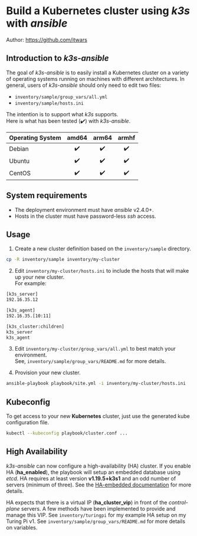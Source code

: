 # Build a Kubernetes cluster using *k3s* with *ansible*

Author: <https://github.com/itwars>

## Introduction to *k3s-ansible*

The goal of *k3s-ansible* is to easily install a Kubernetes cluster on a variety of operating systems running on machines with different architectures.
In general, users of *k3s-ansible* should only need to edit two files:
- `inventory/sample/group_vars/all.yml`
- `inventory/sample/hosts.ini`

The intention is to support what *k3s* supports.\
Here is what has been tested (:heavy_check_mark:) with *k3s-ansible*.

| Operating System | amd64 | arm64 | armhf |
| :--------------- | :---: | :---: | :---: |
| Debian           | :heavy_check_mark: | :heavy_check_mark: | :heavy_check_mark: |
| Ubuntu           | :heavy_check_mark: | :heavy_check_mark: | :heavy_check_mark: |
| CentOS           | :heavy_check_mark: | :heavy_check_mark: | :heavy_check_mark: |

## System requirements

- The deployment environment must have *ansible* v2.4.0+.
- Hosts in the cluster must have password-less *ssh* access.

## Usage

1. Create a new cluster definition based on the `inventory/sample` directory.

```bash
cp -R inventory/sample inventory/my-cluster
```

2. Edit `inventory/my-cluster/hosts.ini` to include the hosts that will make up your new cluster.\
For example:

```bash
[k3s_server]
192.16.35.12

[k3s_agent]
192.16.35.[10:11]

[k3s_cluster:children]
k3s_server
k3s_agent
```

3. Edit `inventory/my-cluster/group_vars/all.yml` to best match your environment.\
See, `inventory/sample/group_vars/README.md` for more details.

4. Provision your new cluster.

```bash
ansible-playbook playbook/site.yml -i inventory/my-cluster/hosts.ini
```

## Kubeconfig

To get access to your new **Kubernetes** cluster, just use the generated kube configuration file.

```bash
kubectl --kubeconfig playbook/cluster.conf ...
```

## High Availability
*k3s-ansible* can now configure a high-availability (HA) cluster.
If you enable HA (**ha_enabled**), the playbook will setup an embedded database using *etcd*.
HA requires at least version **v1.19.5+k3s1** and an odd number of servers (minimum of three).
See the [HA-embedded documentation](https://rancher.com/docs/k3s/latest/en/installation/ha-embedded/) for more details.

HA expects that there is a virtual IP (**ha_cluster_vip**) in front of the *control-plane* servers.
A few methods have been implemented to provide and manage this VIP.
See `inventory/turingpi` for my example HA setup on my Turing Pi v1.
See `inventory/sample/group_vars/README.md` for more details on variables.

